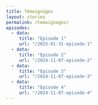 ```yaml
---
title: Témoignages
layout: stories
permalink: /temoignages/
episodes:
  - data:
     title: "Episode 1"
     url: "/2025-01-31-episode-1"
  - data:
     title: "Episode 2"
     url: "/2024-11-07-episode-2"
  - data:
     title: "Episode 3"
     url: "/2024-11-07-episode-3"
  - data:
     title: "Episode 4"
     url: "/2024-11-07-episode-4"
---
```















 